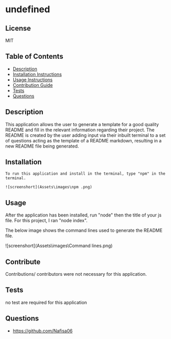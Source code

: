 # undefined

  ## License

MIT

## Table of Contents
* [Description](#Description) 
* [Installation Instructions](#Installation-Instructions)
* [Usage Instructions](#Usage-Instructions)
* [Contribution Guide](#contribution-Guide)
* [Tests](#Tests)
* [Questions](#Questions)

## Description
This application allows the user to generate a template for a good quality README and fill in the relevant information regarding their project. The README is created by the user adding input via their inbuilt terminal to a set of questions acting as the template of a README markdown, resulting in a new README file being generated.

## Installation
    To run this application and install in the terminal, type "npm" in the terminal.

    ![screenshort](Assets\images\npm .png)

## Usage
After the application has been installed, run "node" then the title of your js file. For this project, I ran "node index".

The below image shows the command lines used to generate the README file.

 ![screenshort](Assets\images\Command lines.png)

## Contribute
Contributions/ contributors were not necessary for this application.

## Tests
no test are required for this application

## Questions
* https://github.com/Nafisa06


